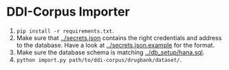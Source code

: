 # DDI-Corpus Importer

1. `pip install -r requirements.txt`.
2. Make sure that [../secrets.json](../secrets.json) contains the right credentials and address to the database. Have a look at [../secrets.json.example](../secrets.json.example) for the format.
3. Make sure the database schema is matching [../db_setup/hana.sql](../db_setup/hana.sql).
2. `python import.py path/to/ddi-corpus/drugbank/dataset/`.

